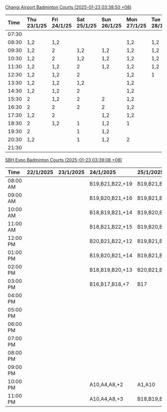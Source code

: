 [Changi Airport Badminton Courts (2025-01-23 03:38:50 +08)](https://www.carc.org.sg/FacilityBooking.aspx)

| Time   | Thu 23/1/25   | Fri 24/1/25   | Sat 25/1/25   | Sun 26/1/25   | Mon 27/1/25   | Tue 28/1/25   | Wed 29/1/25   |
|:-------|:--------------|:--------------|:--------------|:--------------|:--------------|:--------------|:--------------|
| 07:30  |               |               |               |               |               |               |               |
| 08:30  | 1,2           | 1,2           |               |               | 1,2           | 1,2           |               |
| 09:30  | 1,2           | 2             | 1,2           | 1,2           | 1,2           | 1,2           |               |
| 10:30  | 1,2           | 2             | 1,2           | 1,2           | 1,2           | 1,2           |               |
| 11:30  | 1,2           | 1,2           | 2             | 1,2           | 1,2           | 1,2           |               |
| 12:30  | 1,2           | 1,2           | 2             |               | 1,2           | 1             |               |
| 13:30  | 1,2           | 1,2           | 1,2           |               | 1,2           |               |               |
| 14:30  | 1,2           | 1,2           | 2             |               | 1,2           |               |               |
| 15:30  | 2             | 1,2           | 2             | 2             | 1,2           |               |               |
| 16:30  | 2             | 2             | 2             | 2             | 1,2           |               |               |
| 17:30  | 1,2           | 2             |               | 1,2           | 1,2           |               |               |
| 18:30  | 2             | 1,2           | 1             | 1,2           | 1             |               |               |
| 19:30  | 2             |               | 1             | 1,2           |               |               |               |
| 20:30  | 1,2           |               | 1             | 1,2           | 2             |               |               |
| 21:30  |               |               |               |               |               |               |               |

[SBH Expo Badminton Courts (2025-01-23 03:39:08 +08)](https://singaporebadmintonhall.getomnify.com/widgets/O3MRKGBH359GA55KHMG1RD)

| Time     | 22/1/2025   | 23/1/2025   | 24/1/2025       | 25/1/2025       | 26/1/2025       | 27/1/2025       | 28/1/2025       |
|:---------|:------------|:------------|:----------------|:----------------|:----------------|:----------------|:----------------|
| 08:00 AM |             |             | B19,B21,B22,+19 | B19,B21,B22,+12 | A7,B14,B15,+1   | B14,B18,B22,+7  | B19,B21,B22,+14 |
| 09:00 AM |             |             | B19,B20,B21,+16 | B19,B21,B22,+12 |                 |                 | B19,B21,B22,+14 |
| 10:00 AM |             |             | B18,B19,B21,+14 | B19,B20,B21,+15 |                 |                 | B19,B21,B22,+15 |
| 11:00 AM |             |             | B18,B21,B22,+15 | B19,B20,B21,+15 |                 |                 | B19,B21,B22,+14 |
| 12:00 PM |             |             | B20,B21,B22,+12 | B19,B21,B22,+17 |                 | A5              | B19,B21,B22,+17 |
| 01:00 PM |             |             | B19,B20,B21,+14 | B19,B21,B22,+17 |                 | A8,A9,B22,+1    | B19,B21,B22,+19 |
| 02:00 PM |             |             | B18,B19,B20,+13 | B20,B21,B22,+10 | B22             | B11,B14         | B19,B21,B22,+16 |
| 03:00 PM |             |             | B16,B17,B18,+7  | B17             |                 |                 | A1,B11          |
| 04:00 PM |             |             |                 |                 |                 |                 | B11             |
| 05:00 PM |             |             |                 |                 |                 |                 | B13,B14,B15,+1  |
| 06:00 PM |             |             |                 |                 |                 | A5,A7,A8,+1     | B14,B15,B18,+10 |
| 07:00 PM |             |             |                 |                 |                 | A10,A8,B14,+5   | B14,B15,B18,+10 |
| 08:00 PM |             |             |                 |                 | B13             | B19,B20,B21,+12 |                 |
| 09:00 PM |             |             |                 |                 | A9,B15,B16,+3   | B19,B20,B21,+15 | A6,A8,A9        |
| 10:00 PM |             |             | A10,A4,A8,+2    | A1,A10          | B20,B21,B22,+17 | A10,A8,A9,+7    | A10,A8,A9,+7    |
| 11:00 PM |             |             | A10,A4,A8,+3    | B18,B19,B20,+8  | B20,B21,B22,+19 | A10,A8,A9,+7    | A10,A8,A9,+7    |
